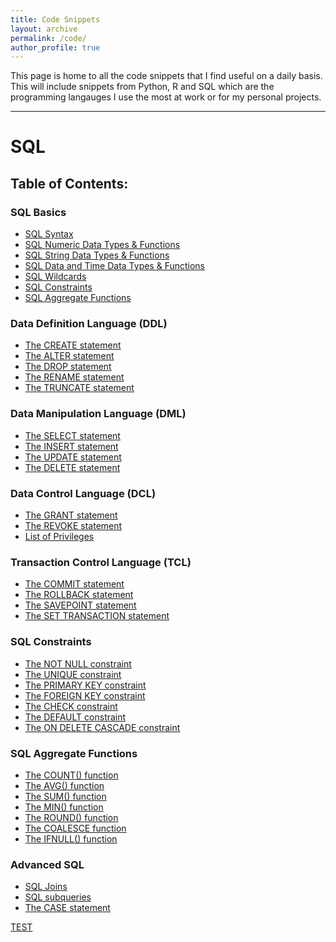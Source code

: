 ```yaml
---
title: Code Snippets
layout: archive
permalink: /code/
author_profile: true
---
```


This page is home to all the code snippets that I find useful on a daily basis. This will include snippets from Python, R and SQL which are the programming langauges I use the most at work or for my personal projects.
<hr>

# SQL
## Table of Contents:
### SQL Basics
-  [SQL Syntax](/_pages/code.md)
-  [SQL Numeric Data Types & Functions](/code/00%20-%20SQL/SQL%20Numeric%20Data%20Types%20%26%20Functions.md)
-  [SQL String Data Types & Functions](/code/00%20-%20SQL/SQL%20String%20Data%20Types%20%26%20Functions.md)
-  [SQL Data and Time Data Types & Functions](/code/00%20-%20SQL/SQL%20Date%20and%20Time%20Data%20Types%20%26%20Functions.md)
-  [SQL Wildcards](/code/00%20-%20SQL/SQL%20Wildcard%20Characters.md)
-  [SQL Constraints](/code/00%20-%20SQL/SQL%20Constraints.md)
-  [SQL Aggregate Functions](/code/00%20-%20SQL/SQL%20Aggregate%20Functions.md)
### Data Definition Language (DDL)
- [The CREATE statement](/code/01%20-%20Data%20Definition%20Language/The%20CREATE%20statement.md)
- [The ALTER statement](/code/01%20-%20Data%20Definition%20Language/The%20ALTER%20statement.md)
- [The DROP statement](/code/01%20-%20Data%20Definition%20Language/The%20DROP%20statement.md)
- [The RENAME statement](/code/01%20-%20Data%20Definition%20Language/The%20RENAME%20statement.md)
- [The TRUNCATE statement](/code/01%20-%20Data%20Definition%20Language/The%20TRUNCATE%20statement.md)
### Data Manipulation Language (DML)
- [The SELECT statement](/code/02%20-%20Data%20Manipulation%20Language/The%20SELECT%20statement.md)
- [The INSERT statement](/code/02%20-%20Data%20Manipulation%20Language/The%20INSERT%20statement.md)
- [The UPDATE statement](/code/02%20-%20Data%20Manipulation%20Language/The%20UPDATE%20statement.md)
- [The DELETE statement](/code/02%20-%20Data%20Manipulation%20Language/The%20DELETE%20statement.md)
### Data Control Language (DCL)
- [The GRANT statement](/code/03%20-%20Data%20Control%20Language/The%20GRANT%20statement.md)
- [The REVOKE statement](/code/03%20-%20Data%20Control%20Language/The%20REVOKE%20statement.md)
- [List of Privileges](/code/03%20-%20Data%20Control%20Language/Privileges.md)
### Transaction Control Language (TCL)
- [The COMMIT statement](/code/04%20-%20Transaction%20Control%20Language/The%20COMMIT%20statement.md)
- [The ROLLBACK statement](/code/04%20-%20Transaction%20Control%20Language/The%20ROLLBACK%20statement.md)
- [The SAVEPOINT statement](/code/04%20-%20Transaction%20Control%20Language/The%20SAVEPOINT%20statement.md)
- [The SET TRANSACTION statement](/code/04%20-%20Transaction%20Control%20Language/The%20SET%20TRANSACTION%20statement.md)
### SQL Constraints 
- [The NOT NULL constraint](/code/05%20-%20SQL%20Constraints/The%20NOT%20NULL%20constraint.md)
- [The UNIQUE constraint](/code/05%20-%20SQL%20Constraints/The%20UNIQUE%20constraint.md)
- [The PRIMARY KEY constraint](/code/05%20-%20SQL%20Constraints/The%20PRIMARY%20KEY%20constraint.md)
- [The FOREIGN KEY constraint](/code/05%20-%20SQL%20Constraints/The%20FOREIGN%20KEY%20constraint.md)
- [The CHECK constraint](/code/05%20-%20SQL%20Constraints/The%20CHECK%20constraint.md)
- [The DEFAULT constraint](/code/05%20-%20SQL%20Constraints/The%20DEFAULT%20constraint.md)
- [The ON DELETE CASCADE constraint](/code/05%20-%20SQL%20Constraints/The%20ON%20DELETE%20CASCADE%20constraint.md)
### SQL Aggregate Functions
- [The COUNT() function](/code/06%20-%20SQL%20Aggregate%20Functions/The%20COUNT()%20function.md)
- [The AVG() function](/code/06%20-%20SQL%20Aggregate%20Functions/The%20AVG()%20function.md)
- [The SUM() function](/code/06%20-%20SQL%20Aggregate%20Functions/The%20SUM()%20function.md)
- [The MIN() function](/code/06%20-%20SQL%20Aggregate%20Functions/The%20SUM()%20function.md)
- [The ROUND() function](/code/06%20-%20SQL%20Aggregate%20Functions/The%20ROUND()%20function.md)
- [The COALESCE function](/code/06%20-%20SQL%20Aggregate%20Functions/The%20COALESCE%20function.md)
- [The IFNULL() function](/code/06%20-%20SQL%20Aggregate%20Functions/The%20IFNULL()%20function.md)
### Advanced SQL 
- [SQL Joins](/code/07%20-%20Advanced%20SQL/SQL%20Joins.md)
- [SQL subqueries](/code/07%20-%20Advanced%20SQL/)
- [The CASE statement](/code/07%20-%20Advanced%20SQL/The%20CASE%20statement.md)

[TEST](/code/2022-01-13-hello_world.md)